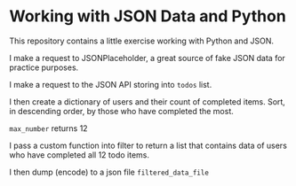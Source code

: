 # Working with JSON Data and Python

This repository contains a little exercise working with Python and JSON.

I make a request to JSONPlaceholder, a great source of fake JSON data for practice purposes.

I make a request to the JSON API storing into `todos` list.

I then create a dictionary of users and their count of completed items. Sort, in descending order, by those who have completed the most.

`max_number` returns 12

I pass a custom function into filter to return a list that contains data of users who have completed all 12 todo items.

I then dump (encode) to a json file `filtered_data_file`
